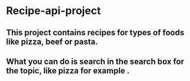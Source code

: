 # Recipe-api-project
## This project contains recipes for types of foods like  pizza, beef or pasta.
## What you can do is  search in the search box for the topic, like pizza for example .
